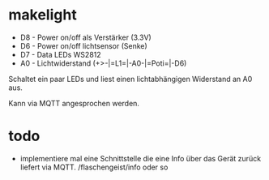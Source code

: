 # makelight

* D8 - Power on/off als Verstärker (3.3V)
* D6 - Power on/off lichtsensor (Senke)
* D7 - Data LEDs WS2812
* A0 - Lichtwiderstand (+>-|=L1=|-A0-|=Poti=|-D6)

Schaltet ein paar LEDs und liest einen lichtabhängigen Widerstand an A0 aus.

Kann via MQTT angesprochen werden.

# todo
- implementiere mal eine Schnittstelle die eine Info über das Gerät zurück liefert via MQTT. /flaschengeist/info oder so
